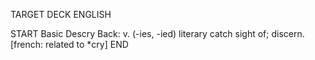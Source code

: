 TARGET DECK
ENGLISH

START
Basic
Descry
Back: v. (-ies, -ied) literary catch sight of; discern. [french: related to *cry]
END
